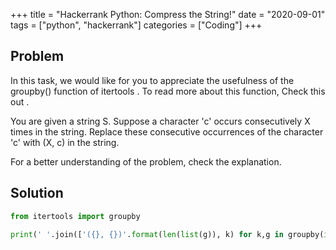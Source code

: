 +++
title = "Hackerrank Python: Compress the String!"
date = "2020-09-01"
tags = ["python", "hackerrank"]
categories = ["Coding"]
+++

## Problem

In this task, we would like for you to appreciate the usefulness of the groupby() function of itertools . To read more about this function, Check this out .

You are given a string S. Suppose a character 'c' occurs consecutively X times in the string. Replace these consecutive occurrences of the character 'c' with (X, c) in the string.

For a better understanding of the problem, check the explanation.

## Solution

```python
from itertools import groupby

print(' '.join(['({}, {})'.format(len(list(g)), k) for k,g in groupby(input())]))
```
